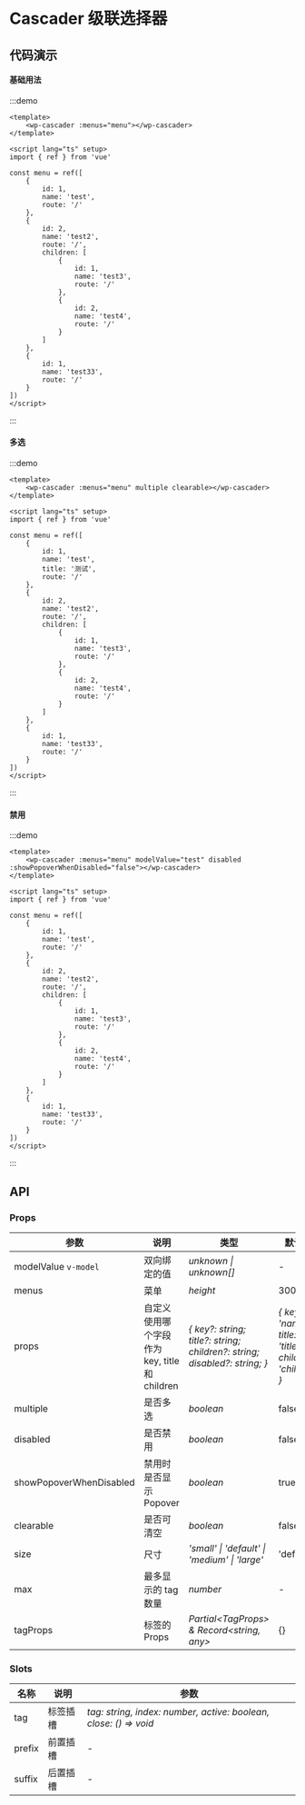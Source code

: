 # Cascader 级联选择器

## 代码演示

#### 基础用法

:::demo

```vue
<template>
    <wp-cascader :menus="menu"></wp-cascader>
</template>

<script lang="ts" setup>
import { ref } from 'vue'

const menu = ref([
    {
        id: 1,
        name: 'test',
        route: '/'
    },
    {
        id: 2,
        name: 'test2',
        route: '/',
        children: [
            {
                id: 1,
                name: 'test3',
                route: '/'
            },
            {
                id: 2,
                name: 'test4',
                route: '/'
            }
        ]
    },
    {
        id: 1,
        name: 'test33',
        route: '/'
    }
])
</script>
```

:::

#### 多选

:::demo

```vue
<template>
    <wp-cascader :menus="menu" multiple clearable></wp-cascader>
</template>

<script lang="ts" setup>
import { ref } from 'vue'

const menu = ref([
    {
        id: 1,
        name: 'test',
        title: '测试',
        route: '/'
    },
    {
        id: 2,
        name: 'test2',
        route: '/',
        children: [
            {
                id: 1,
                name: 'test3',
                route: '/'
            },
            {
                id: 2,
                name: 'test4',
                route: '/'
            }
        ]
    },
    {
        id: 1,
        name: 'test33',
        route: '/'
    }
])
</script>
```

:::

#### 禁用

:::demo

```vue
<template>
    <wp-cascader :menus="menu" modelValue="test" disabled :showPopoverWhenDisabled="false"></wp-cascader>
</template>

<script lang="ts" setup>
import { ref } from 'vue'

const menu = ref([
    {
        id: 1,
        name: 'test',
        route: '/'
    },
    {
        id: 2,
        name: 'test2',
        route: '/',
        children: [
            {
                id: 1,
                name: 'test3',
                route: '/'
            },
            {
                id: 2,
                name: 'test4',
                route: '/'
            }
        ]
    },
    {
        id: 1,
        name: 'test33',
        route: '/'
    }
])
</script>
```

:::

## API

### Props

| 参数      | 说明                                          | 类型                                                                  | 默认值                |
| --------- |---------------------------------------------|---------------------------------------------------------------------|--------------------|
| modelValue `v-model` | 双向绑定的值       | _unknown \| unknown[]_                                                      | -                  |
| menus   | 菜单                  | _height_                                                            | 300                  |
| props | 自定义使用哪个字段作为 key, title 和 children                                     | _{ key?: string; title?: string; children?: string; disabled?: string; }_                                                           | _{ key: 'name', title: 'title', children: 'children' }_                  |
| multiple | 是否多选 | _boolean_ | false |
| disabled | 是否禁用 | _boolean_ | false |
| showPopoverWhenDisabled | 禁用时是否显示 Popover | _boolean_ | true |
| clearable | 是否可清空 | _boolean_ | false |
| size | 尺寸 | _'small' \| 'default' \| 'medium' \| 'large'_ | 'default' |
| max | 最多显示的 tag 数量 | _number_ | - |
| tagProps   | 标签的 Props | _Partial\<TagProps\> & Record\<string, any\>_ | {}      |

### Slots

| 名称    | 说明     | 参数 |
| ------- | -------- | --- |
| tag | 标签插槽 | _tag: string, index: number, active: boolean, close: () => void_ |
| prefix | 前置插槽 | - |
| suffix | 后置插槽 | - |